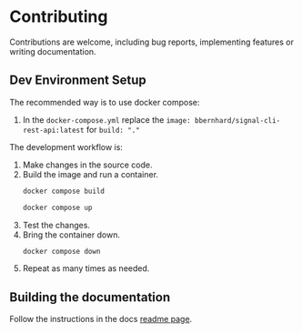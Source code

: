 # Contributing

Contributions are welcome, including bug reports, implementing features or writing documentation.

## Dev Environment Setup

The recommended way is to use docker compose:

1. In the `docker-compose.yml` replace the `image: bbernhard/signal-cli-rest-api:latest` for `build: "."`

The development workflow is:

1. Make changes in the source code.
2. Build the image and run a container.
    ```bash
    docker compose build
    ```
    ```bash
    docker compose up
    ```
3. Test the changes.
4. Bring the container down.
    ```bash
    docker compose down
    ```
4. Repeat as many times as needed.

## Building the documentation

Follow the instructions in the docs [readme page](./src/docs/README.md).